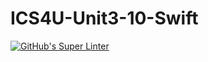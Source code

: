 # ICS4U-Unit3-10-Swift
[![GitHub's Super Linter](https://github.com/Roman-Cernetchi/ICS4U-Unit3-10-Swift/workflows/GitHub's%20Super%20Linter/badge.svg)](https://github.com/Roman-Cernetchi/ICS4U-Unit3-10-Swift/actions)
